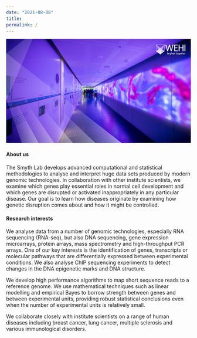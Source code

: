 ```yaml
---
date: "2021-08-08"
title: 
permalink: /
---
```


<a href="https://www.wehi.edu.au/research/research-fields/bioinformatics"> <img src="/images/Teamsbackground.png" class="wehipic"> </a>

#### About us

The Smyth Lab develops advanced computational and statistical methodologies to analyse and interpret huge data sets produced by modern genomic technologies. In collaboration with other institute scientists, we examine which genes play essential roles in normal cell development and which genes are disrupted or activated inappropriately in any particular disease. Our goal is to learn how diseases originate by examining how genetic disruption comes about and how it might be controlled.

#### Research interests

We analyse data from a number of genomic technologies, especially RNA sequencing (RNA-seq), but also DNA sequencing, gene expression microarrays, protein arrays, mass spectrometry and high-throughput PCR arrays. One of our key interests is the identification of genes, transcripts or molecular pathways that are differentially expressed between experimental conditions. We also analyse ChIP sequencing experiments to detect changes in the DNA epigenetic marks and DNA structure.

We develop high performance algorithms to map short sequence reads to a reference genome. We use mathematical techniques such as linear modelling and empirical Bayes to borrow strength between genes and between experimental units, providing robust statistical conclusions even when the number of experimental units is relatively small.

We collaborate closely with institute scientists on a range of human diseases including breast cancer, lung cancer, multiple sclerosis and various immunological disorders.
